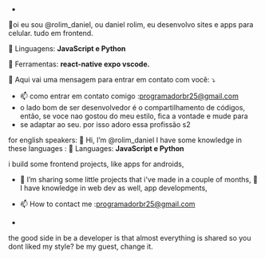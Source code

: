 -
 👋oi eu sou @rolim_daniel, ou daniel rolim, eu desenvolvo
 sites e apps para celular. tudo em frontend.

🦄 Linguagens: **JavaScript e Python**

💼 Ferramentas: **react-native expo vscode.**

💌 Aqui vai uma mensagem para entrar em contato com você: ⤵️
- 📫 como entrar em contato comigo :programadorbr25@gmail.com
- o lado bom de ser desenvolvedor é o compartilhamento de códigos, então, se voce nao gostou do meu estilo, fica a vontade e mude para
- se adaptar ao seu. por isso adoro essa profissão s2



for english speakers:
 👋 Hi, I’m @rolim_daniel
I have some knowledge in these languages :
🦄 Languages: **JavaScript e Python**


i build some frontend projects, like  apps for androids, 
- 👀 I’m sharing some little projects that i've made in a couple of months,  🌱 I have knowledge in web dev as well, app developments,

- 📫 How to contact me :programadorbr25@gmail.com
- 
the good side in be a developer is that almost everything is shared so you dont liked my style? be my guest, change it.
